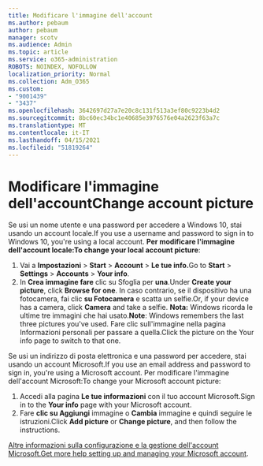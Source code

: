 ```yaml
---
title: Modificare l'immagine dell'account
ms.author: pebaum
author: pebaum
manager: scotv
ms.audience: Admin
ms.topic: article
ms.service: o365-administration
ROBOTS: NOINDEX, NOFOLLOW
localization_priority: Normal
ms.collection: Adm_O365
ms.custom:
- "9001439"
- "3437"
ms.openlocfilehash: 3642697d27a7e20c8c131f513a3ef80c9223b4d2
ms.sourcegitcommit: 8bc60ec34bc1e40685e3976576e04a2623f63a7c
ms.translationtype: MT
ms.contentlocale: it-IT
ms.lasthandoff: 04/15/2021
ms.locfileid: "51819264"
---
```

# <a name="change-account-picture"></a><span data-ttu-id="71255-102">Modificare l'immagine dell'account</span><span class="sxs-lookup"><span data-stu-id="71255-102">Change account picture</span></span>

<span data-ttu-id="71255-103">Se usi un nome utente e una password per accedere a Windows 10, stai usando un account locale.</span><span class="sxs-lookup"><span data-stu-id="71255-103">If you use a username and password to sign in to Windows 10, you're using a local account.</span></span> <span data-ttu-id="71255-104">**Per modificare l'immagine dell'account locale:**</span><span class="sxs-lookup"><span data-stu-id="71255-104">**To change your local account picture**:</span></span>

1. <span data-ttu-id="71255-105">Vai a **Impostazioni**  >  **Start**  >  **Account**  >  **Le tue info.**</span><span class="sxs-lookup"><span data-stu-id="71255-105">Go to **Start** > **Settings** > **Accounts** > **Your info**.</span></span>
2. <span data-ttu-id="71255-106">In **Crea immagine fare** clic su Sfoglia per **una**.</span><span class="sxs-lookup"><span data-stu-id="71255-106">Under **Create your picture**, click **Browse for one**.</span></span> <span data-ttu-id="71255-107">In caso contrario, se il dispositivo ha una fotocamera, fai clic **su Fotocamera** e scatta un selfie.</span><span class="sxs-lookup"><span data-stu-id="71255-107">Or, if your device has a camera, click **Camera** and take a selfie.</span></span> 
    <span data-ttu-id="71255-108">**Nota:** Windows ricorda le ultime tre immagini che hai usato.</span><span class="sxs-lookup"><span data-stu-id="71255-108">**Note**: Windows remembers the last three pictures you've used.</span></span> <span data-ttu-id="71255-109">Fare clic sull'immagine nella pagina Informazioni personali per passare a quella.</span><span class="sxs-lookup"><span data-stu-id="71255-109">Click the picture on the Your info page to switch to that one.</span></span>

<span data-ttu-id="71255-110">Se usi un indirizzo di posta elettronica e una password per accedere, stai usando un account Microsoft.</span><span class="sxs-lookup"><span data-stu-id="71255-110">If you use an email address and password to sign in, you're using a Microsoft account.</span></span> <span data-ttu-id="71255-111">Per modificare l'immagine dell'account Microsoft:</span><span class="sxs-lookup"><span data-stu-id="71255-111">To change your Microsoft account picture:</span></span>

1. <span data-ttu-id="71255-112">Accedi alla pagina **Le tue informazioni** con il tuo account Microsoft.</span><span class="sxs-lookup"><span data-stu-id="71255-112">Sign in to the **Your info** page with your Microsoft account.</span></span>
2. <span data-ttu-id="71255-113">Fare **clic su Aggiungi** immagine o **Cambia** immagine e quindi seguire le istruzioni.</span><span class="sxs-lookup"><span data-stu-id="71255-113">Click **Add picture** or **Change picture**, and then follow the instructions.</span></span>

<span data-ttu-id="71255-114">[Altre informazioni sulla configurazione e la gestione dell'account Microsoft.](https://support.microsoft.com/products/microsoft-account?category=manage-account)</span><span class="sxs-lookup"><span data-stu-id="71255-114">[Get more help setting up and managing your Microsoft account](https://support.microsoft.com/products/microsoft-account?category=manage-account).</span></span>
